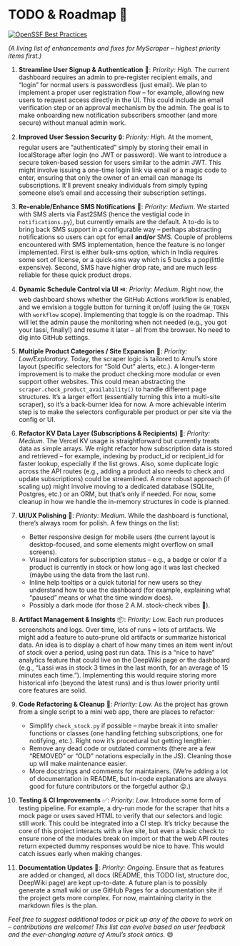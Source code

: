 # TODO & Roadmap 🚧

[![OpenSSF Best Practices](https://www.bestpractices.dev/projects/10769/badge)](https://www.bestpractices.dev/projects/10769)

*(A living list of enhancements and fixes for MyScraper – highest priority items first.)*

1. **Streamline User Signup & Authentication** 🔐: *Priority: High.*
   The current dashboard requires an admin to pre-register recipient emails, and “login” for normal users is passwordless (just email). We plan to implement a proper user registration flow – for example, allowing new users to request access directly in the UI. This could include an email verification step or an approval mechanism by the admin. The goal is to make onboarding new notification subscribers smoother (and more secure) without manual admin work.

2. **Improved User Session Security** 🔒: *Priority: High.*
   At the moment, regular users are “authenticated” simply by storing their email in localStorage after login (no JWT or password). We want to introduce a secure token-based session for users similar to the admin JWT. This might involve issuing a one-time login link via email or a magic code to enter, ensuring that only the owner of an email can manage its subscriptions. It’ll prevent sneaky individuals from simply typing someone else’s email and accessing their subscription settings.

3. **Re-enable/Enhance SMS Notifications** 📲: *Priority: Medium.*
   We started with SMS alerts via Fast2SMS (hence the vestigial code in `notifications.py`), but currently emails are the default. A to-do is to bring back SMS support in a configurable way – perhaps abstracting notifications so users can opt for email **and/or** SMS. Couple of problems encountered with SMS implementation, hence the feature is no longer implemented. First is either bulk-sms option, which in India requires some sort of license, or a quick-sms way which is 5 bucks a pop(little expensive). Second, SMS have higher drop rate, and are much less reliable for these quick product drops.

4. **Dynamic Schedule Control via UI** ⏯️: *Priority: Medium.*
   Right now, the web dashboard shows whether the GitHub Actions workflow is enabled, and we envision a toggle button for turning it on/off (using the `GH_TOKEN` with `workflow` scope). Implementing that toggle is on the roadmap. This will let the admin pause the monitoring when not needed (e.g., you got your lassi, finally!) and resume it later – all from the browser. No need to dig into GitHub settings.

5. **Multiple Product Categories / Site Expansion** 🛒: *Priority: Low/Exploratory.*
   Today, the scraper logic is tailored to Amul’s store layout (specific selectors for “Sold Out” alerts, etc.). A longer-term improvement is to make the product checking more modular or even support other websites. This could mean abstracting the `scraper.check_product_availability()` to handle different page structures. It’s a larger effort (essentially turning this into a multi-site scraper), so it’s a back-burner idea for now. A more achievable interim step is to make the selectors configurable per product or per site via the config or UI.

6. **Refactor KV Data Layer (Subscriptions & Recipients)** 💾: *Priority: Medium.*
   The Vercel KV usage is straightforward but currently treats data as simple arrays. We might refactor how subscription data is stored and retrieved – for example, indexing by product\_id or recipient\_id for faster lookup, especially if the list grows. Also, some duplicate logic across the API routes (e.g., adding a product also needs to check and update subscriptions) could be streamlined. A more robust approach (if scaling up) might involve moving to a dedicated database (SQLite, Postgres, etc.) or an ORM, but that’s only if needed. For now, some cleanup in how we handle the in-memory structures in code is planned.

7. **UI/UX Polishing** 🎨: *Priority: Medium.*
   While the dashboard is functional, there’s always room for polish. A few things on the list:

   * Better responsive design for mobile users (the current layout is desktop-focused, and some elements might overflow on small screens).
   * Visual indicators for subscription status – e.g., a badge or color if a product is currently in stock or how long ago it was last checked (maybe using the data from the last run).
   * Inline help tooltips or a quick tutorial for new users so they understand how to use the dashboard (for example, explaining what “paused” means or what the time window does).
   * Possibly a dark mode (for those 2 A.M. stock-check vibes 🌙).

8. **Artifact Management & Insights** 📦: *Priority: Low.*
   Each run produces screenshots and logs. Over time, lots of runs = lots of artifacts. We might add a feature to auto-prune old artifacts or summarize historical data. An idea is to display a chart of how many times an item went in/out of stock over a period, using past run data. This is a “nice to have” analytics feature that could live on the DeepWiki page or the dashboard (e.g., “Lassi was in stock 3 times in the last month, for an average of 15 minutes each time.”). Implementing this would require storing more historical info (beyond the latest runs) and is thus lower priority until core features are solid.

9. **Code Refactoring & Cleanup** 🧹: *Priority: Low.*
   As the project has grown from a single script to a mini web app, there are places to refactor:

   * Simplify `check_stock.py` if possible – maybe break it into smaller functions or classes (one handling fetching subscriptions, one for notifying, etc.). Right now it’s procedural but getting lengthier.
   * Remove any dead code or outdated comments (there are a few “REMOVED” or “OLD” notations especially in the JS). Cleaning those up will make maintenance easier.
   * More docstrings and comments for maintainers. (We’re adding a lot of documentation in README, but in-code explanations are always good for future contributors or the forgetful author 😜.)

10. **Testing & CI Improvements** ✅: *Priority: Low.*
    Introduce some form of testing pipeline. For example, a dry-run mode for the scraper that hits a mock page or uses saved HTML to verify that our selectors and logic still work. This could be integrated into a CI step. It’s tricky because the core of this project interacts with a live site, but even a basic check to ensure none of the modules break on import or that the web API routes return expected dummy responses would be nice to have. This would catch issues early when making changes.

11. **Documentation Updates** 📖: *Priority: Ongoing.*
    Ensure that as features are added or changed, all docs (README, this TODO list, structure doc, DeepWiki page) are kept up-to-date. A future plan is to possibly generate a small wiki or use GitHub Pages for a documentation site if the project gets more complex. For now, maintaining clarity in the markdown files is the plan.

*Feel free to suggest additional todos or pick up any of the above to work on – contributions are welcome! This list can evolve based on user feedback and the ever-changing nature of Amul’s stock antics.* 😄
